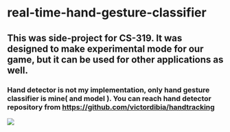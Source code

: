 # real-time-hand-gesture-classifier
## This was side-project for CS-319. It was designed to make experimental mode for our game, but it can be used for other applications as well.

### Hand detector is not my implementation, only hand gesture classifier is mine( and model ). You can reach hand detector repository from https://github.com/victordibia/handtracking

[![](http://img.youtube.com/vi/J9pTg1_rx8Y/0.jpg)](http://www.youtube.com/watch?v=J9pTg1_rx8Y "Video Link")
